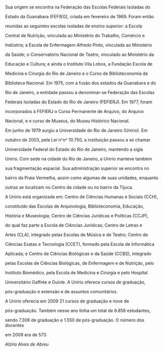 

Sua origem se encontra na Federação das Escolas Federais Isoladas do

Estado da Guanabara (FEFIEG), criada em fevereiro de 1969. Foram então

reunidas as seguintes escolas isoladas de ensino superior: a Escola

Central de Nutrição, vinculada ao Ministério do Trabalho, Comércio e

Indústria; a Escola de Enfermagem Alfredo Pinto, vinculada ao Ministério

da Saúde; o Conservatório Nacional de Teatro, vinculado ao Ministério da

Educação e Cultura; e ainda o Instituto Vila Lobos, a Fundação Escola de

Medicina e Cirurgia do Rio de Janeiro e o Curso de Biblioteconomia da

Biblioteca Nacional. Em 1975, com a fusão dos estados da Guanabara e do

Rio de Janeiro, a entidade passou a denominar-se Federação das Escolas

Federais Isoladas do Estado do Rio de Janeiro (FEFIERJ). Em 1977, foram

incorporados à FEFIERJ o Curso Permanente de Arquivo, do Arquivo

Nacional, e o curso de Museus, do Museu Histórico Nacional.



Em junho de 1979 surgiu a Universidade do Rio de Janeiro (Unirio). Em

outubro de 2003, pela Lei n^o^ 10.750, a instituição passou a se chamar

Universidade Federal do Estado do Rio de Janeiro, mantendo a sigla

Unirio. Com sede na cidade do Rio de Janeiro, a Unirio manteve também

sua fragmentação espacial. Sua administração superior se encontra no

bairro da Praia Vermelha, assim como algumas de suas unidades, enquanto

outras se localizam no Centro da cidade ou no bairro da Tijuca.



A Unirio está organizada em: Centro de Ciências Humanas e Sociais (CCH),

constituído das Escolas de Arquivologia, Biblioteconomia, Educação,

História e Museologia; Centro de Ciências Jurídicas e Políticas (CCJP),

do qual faz parte a Escola de Ciências Jurídicas; Centro de Letras e

Artes (CLA), integrado pelas Escolas de Música e de Teatro; Centro de

Ciências Exatas e Tecnologia (CCET), formado pela Escola de Informática

Aplicada; e Centro de Ciências Biológicas e da Saúde (CCBS), integrado

pelas Escolas de Ciências Biológicas, de Enfermagem e de Nutrição, pelo

Instituto Biomédico, pela Escola de Medicina e Cirurgia e pelo Hospital

Universitário Gaffrée e Guinle. A Unirio oferece cursos de graduação,

pós-graduação e extensão e de assuntos comunitários.



A Unirio oferecia em 2009 21 cursos de graduação e nove de

pós-graduação. Também nesse ano tinha um total de 8.858 estudantes,

sendo 7.308 de graduação e 1.550 de pós-graduação. O número dos docentes

em 2009 era de 573.



*Alzira Alves de Abreu*



